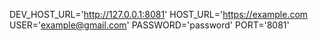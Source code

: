 DEV_HOST_URL='http://127.0.0.1:8081'
HOST_URL='https://example.com
USER='example@gmail.com'
PASSWORD='password'
PORT='8081'